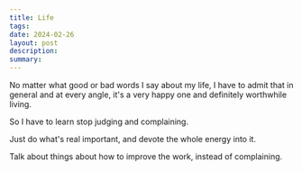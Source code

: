 ```yaml
---
title: Life
tags: 
date: 2024-02-26
layout: post
description: 
summary:
---
```


No matter what good or bad words I say about my life, I have to admit that in general and at every angle, it's a very happy one and definitely worthwhile living. 

So I have to learn stop judging and complaining.

Just do what's real important, and devote the whole energy into it.

Talk about things about how to improve the work, instead of complaining. 